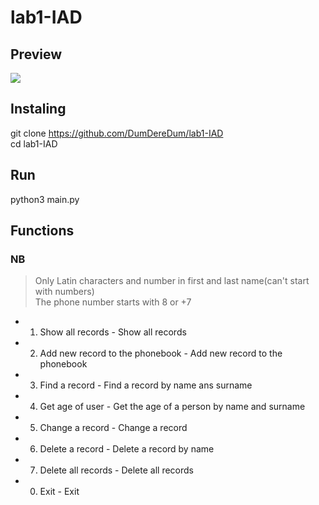 # lab1-IAD
## Preview
<img src="https://github.com/DumDereDum/lab1-IAD/blob/master/rev/review.gif?raw=true"/>

## Instaling
git clone https://github.com/DumDereDum/lab1-IAD <br>
cd lab1-IAD

## Run
python3 main.py

## Functions

### NB
> Only Latin characters and number in first and last name(can't start with numbers)<br>
> The phone number starts with 8 or +7<br>

* 1. Show all records - Show all records
* 2. Add new record to the phonebook - Add new record to the phonebook
* 3. Find a record - Find a record by name ans surname
* 4. Get age of user - Get the age of a person by name and surname
* 5. Change a record - Change a record
* 6. Delete a record - Delete a record by name
* 7. Delete all records - Delete all records
* 0. Exit - Exit
